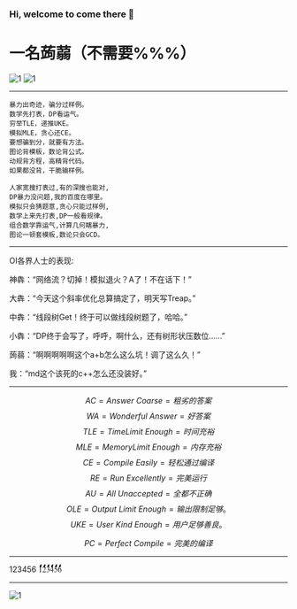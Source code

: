 ### Hi, welcome to come there 👋

# 一名蒟蒻（不需要%%%）

![1](https://ipcounter.ihcr.top/?mode=2&mail=1634790209@qq.com&str=Join%20Us,%20We%20Need%20You.&qq=1634790209&gh=zhnzh&lg=zhnzh)
![1](https://luogu.vercel.app/api?id=223767&dark_mode=true&card_width=600)

---
```
暴力出奇迹，骗分过样例。
数学先打表，DP看运气。
穷举TLE，递推UKE。
模拟MLE，贪心还CE。
要想骗到分，就要有方法。
图论背模板，数论背公式。
动规背方程，高精背代码。
如果都没背，干脆输样例。

人家宽搜打表过,有的深搜也能对,
DP暴力没问题,我的百度在哪里。
模拟只会猜题意,贪心只能过样例,
数学上来先打表,DP一般看规律。
组合数学靠运气,计算几何瞎暴力,
图论一顿套模板,数论只会GCD。
```
---

OI各界人士的表现:

神犇：“网络流？切掉！模拟退火？A了！不在话下！”

大犇：“今天这个斜率优化总算搞定了，明天写Treap。”

中犇：“线段树Get！终于可以做线段树题了，哈哈。”

小犇：“DP终于会写了，呼呼，啊什么，还有树形状压数位……”

蒟蒻：“啊啊啊啊啊这个a+b怎么这么坑！调了这么久！”

我：“md这个该死的c++怎么还没装好。”

---
$$ AC=Answer \ Coarse=粗劣的答案 $$
$$ WA=Wonderful \ Answer=好答案 $$
$$ TLE=Time Limit \ Enough=时间充裕 $$
$$ MLE=Memory Limit \ Enough=内存充裕 $$
$$ CE=Compile \ Easily=轻松通过编译 $$
$$ RE=Run \ Excellently=完美运行 $$
$$ AU=All \ Unaccepted=全都不正确 $$
$$ OLE=Output \ Limit \ Enough=输出限制足够。$$
$$ UKE=User \ Kind \ Enough=用户足够善良。$$

$$ PC=Perfect\  Compile=完美的编译 $$

---

123456 1๎๎๎๎๎๎๎๎๎๎๎๎๎๎๎๎๎๎๎๎๎๎๎๎๎๎๎๎๎๎๎๎๎๎๎๎๎๎๎๎๎๎๎๎๎๎๎๎๎๎2๎๎๎๎๎๎๎๎๎๎๎๎๎๎๎๎๎๎๎๎๎๎๎๎๎๎๎๎๎๎๎๎๎๎๎๎๎๎๎๎๎๎๎๎๎๎๎๎๎๎3๎๎๎๎๎๎๎๎๎๎๎๎๎๎๎๎๎๎๎๎๎๎๎๎๎๎๎๎๎๎๎๎๎๎๎๎๎๎๎๎๎๎๎๎๎๎๎๎๎๎4๎๎๎๎๎๎๎๎๎๎๎๎๎๎๎๎๎๎๎๎๎๎๎๎๎๎๎๎๎๎๎๎๎๎๎๎๎๎๎๎๎๎๎๎๎๎๎๎๎๎5๎๎๎๎๎๎๎๎๎๎๎๎๎๎๎๎๎๎๎๎๎๎๎๎๎๎๎๎๎๎๎๎๎๎๎๎๎๎๎๎๎๎๎๎๎๎๎๎๎๎6๎๎๎๎๎๎๎๎๎๎๎๎๎๎๎๎๎๎๎๎๎๎๎๎๎๎๎๎๎๎๎๎๎๎๎๎๎๎๎๎๎๎๎๎๎๎๎๎๎๎

---

![1](https://i.loli.net/2019/03/15/5c8b5ff031b33.png)
